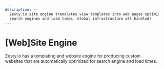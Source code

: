 ```yaml
---
description: >-
  Zesty.io site engine translates view templates into web pages optimized for
  search engines and load times. Global infrastructure all handled!
---
```


# \[Web\]Site Engine

Zesty.io has a templating and website engine for producing custom websites that are automatically optimized for search engine and load times.



